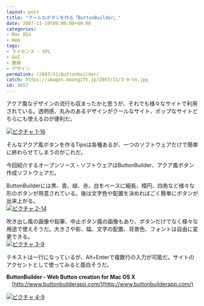 ```yaml
---
layout: post
title: "クールなボタンを作る「ButtonBuilder」"
date: 2007-11-19T09:00:00+09:00
categories:
- Mac OSX
- Web
tags: 
- ライセンス - GPL
- GUI
- 開発
- デザイン
permalink: /2007/11/buttonbuilder/
catch: https://images.moongift.jp/2007/11/3-9-tm.jpg
id: 4857
---
```

アクア風なデザインの流行も収まったかと思うが、それでも様々なサイトで利用されている。透明感、丸みのあるデザインがクールなサイト、ポップなサイトどちらにも使えるのが便利だ。   
  
[![ピクチャ 1-16](https://images.moongift.jp/2007/11/1-16-tm.jpg)](https://images.moongift.jp/2007/11/1-16.png)  
  
そんなアクア風ボタンを作るTipsは各種あるが、一つのソフトウェアだけで簡単に終わらせてしまうのがこれだ。   
  
今回紹介するオープンソース・ソフトウェアはButtonBuilder、アクア風ボタン作成ソフトウェアだ。   
<!--more-->  
ButtonBuilderには黒、青、緑、赤、白をベースに細長、楕円、四角など様々な形のボタンが用意されている。後は文字色や配置を決めればごく簡単にボタンが出来上がる。   
[![ピクチャ 2-14](https://images.moongift.jp/2007/11/2-14-tm.jpg)](https://images.moongift.jp/2007/11/2-14.png)  
  
吹き出し風の画像や鉛筆、中止ボタン風の画像もあり、ボタンだけでなく様々な用途で使えそうだ。大きさや影、幅、文字の配置、背景色、フォントは自由に変更できる。   
[![ピクチャ 3-9](https://images.moongift.jp/2007/11/3-9-tm.jpg)](https://images.moongift.jp/2007/11/3-9.png)  
  
テキストは一行になっているが、Alt+Enterで複数行の入力が可能だ。サイトのアクセントとして使ってみると面白そうだ。   
  
**ButtonBuilder - Web Button creation for Mac OS X**   
　[http://www.buttonbuilderapp.com/](http://www.buttonbuilderapp.com/)  
  
[![ピクチャ 4-9](https://images.moongift.jp/2007/11/4-9-tm.jpg)](https://images.moongift.jp/2007/11/4-9.png)

